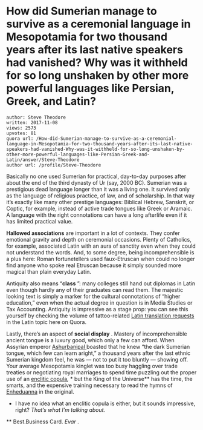 # How did Sumerian manage to survive as a ceremonial language in Mesopotamia for two thousand years after its last native speakers had vanished? Why was it withheld for so long unshaken by other more powerful languages like Persian, Greek, and Latin?

	author: Steve Theodore
	written: 2017-11-08
	views: 2573
	upvotes: 81
	quora url: /How-did-Sumerian-manage-to-survive-as-a-ceremonial-language-in-Mesopotamia-for-two-thousand-years-after-its-last-native-speakers-had-vanished-Why-was-it-withheld-for-so-long-unshaken-by-other-more-powerful-languages-like-Persian-Greek-and-Latin/answer/Steve-Theodore
	author url: /profile/Steve-Theodore


Basically no one used Sumerian for practical, day-to-day purposes after about the end of the third dynasty of Ur (say, 2000 BC). Sumerian was a prestigious dead language longer than it was a living one. It survived only as the language of religious practice, of law, and of scholarship. In that way it’s exactly like many other prestige languages: Biblical Hebrew, Sanskrit, or Coptic, for example, instead of active trade tongues like Greek or Aramaic. A language with the right connotations can have a long afterlife even if it has limited practical value.

__Hallowed associations__  are important in a lot of contexts. They confer emotional gravity and depth on ceremonial occasions. Plenty of Catholics, for example, associated Latin with an aura of sanctity even when they could not understand the words. And, to some degree, being incomprehensible is a plus here: Roman fortunetellers used faux-Etruscan when could no longer find anyone who spoke real Etruscan because it simply sounded more magical than plain everyday Latin.

Antiquity also means “__class__ ”: many colleges still hand out diplomas in Latin even though hardly any of their graduates can read them. The majestic looking text is simply a marker for the cultural connotations of “higher education,” even when the actual degree in question is in Media Studies or Tax Accounting. Antiquity is impressive as a stage prop: you can see this yourself by checking the volume of tattoo-related [Latin translation requests](https://www.quora.com/topic/Latin-language) in the Latin topic here on Quora.

Lastly, there’s an aspect of __social display__ . Mastery of incomprehensible ancient tongue is a luxury good, which only a few can afford. When Assyrian emperor [Ashurbanipal ](https://www.quora.com/Who-was-the-first-archaeologist/answer/Steve-Theodore)boasted that he knew “the dark Sumerian tongue, which few can learn aright,” a thousand years after the last ethnic Sumerian kingdom feel, he was — not to put it too bluntly — showing off. Your average Mesopotamia kinglet was too busy haggling over trade treaties or negotiating royal marriages to spend time puzzling out the proper use of an [enclitic copula](http://www.nytud.hu/archiv/eloadasok/zolyomi20160405.pdf)_,_ * but the King of the Universe** has the time, the smarts, and the expensive training necessary to read the hymns of [Enheduanna](https://www.ancient.eu/Enheduanna/) in the original.



* I have no idea what an enclitic copula is either, but it sounds impressive, right? _That’s_  _what I’m talking about._ 

** Best.Business Card. _Evar_ .


